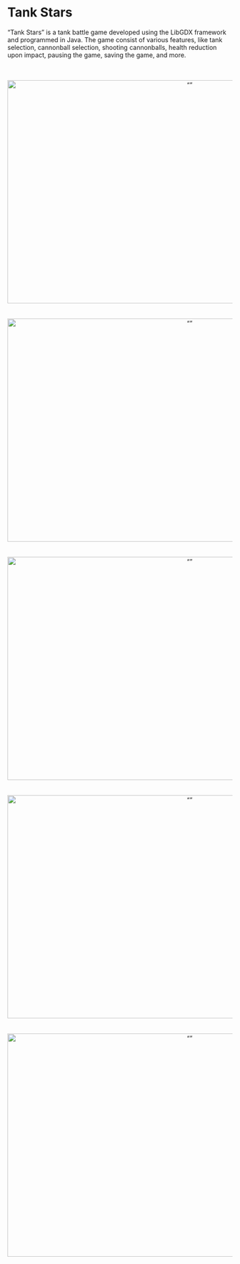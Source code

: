 # Tank Stars

“Tank Stars” is a tank battle game developed using the LibGDX framework and programmed in Java. The game consist of various features, like tank selection, cannonball selection, shooting cannonballs, health reduction upon impact, pausing the game, saving the game,
and more.
<br><br><br>
<div align="center">
  <img src="https://github.com/shreyas21563/Tank-Star/assets/108022785/c14b326c-d91a-4dd9-9d68-28fc6aa0517c" alt= “” width="800px" height="500px">
  <br><br><br>
  <img src="https://github.com/shreyas21563/Tank-Star/assets/108022785/c73ac1cc-f897-48ad-be8d-0d9c1471a877" alt= “” width="800px" height="500px">
  <br><br><br>
  <img src="https://github.com/shreyas21563/Tank-Star/assets/108022785/6b60b30f-8623-47cf-9670-5f64fb837292" alt= “” width="800px" height="500px">
  <br><br><br>
  <img src="https://github.com/shreyas21563/Tank-Star/assets/108022785/018a7f45-f579-4da0-87dd-1947d1d31307" alt= “” width="800px" height="500px">
  <br><br><br>
  <img src="https://github.com/shreyas21563/Tank-Star/assets/108022785/fa84dfc9-8c1c-4b0e-b5c2-87b143302e6b" alt= “” width="800px" height="500px">
</div>
